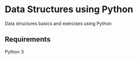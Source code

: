 # Data Structures using Python

Data structures basics and exercises using Python

## Requirements

Python 3 